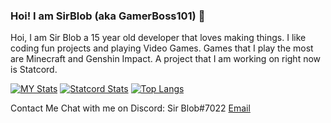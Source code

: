 ### Hoi! I am SirBlob (aka GamerBoss101) 👋

Hoi, I am Sir Blob a 15 year old developer that loves making things. I like coding fun projects and playing Video Games. Games that I play the most are Minecraft and Genshin Impact. A project that I am working on right now is Statcord.

[![MY Stats](https://github-readme-stats.vercel.app/api?username=GamerBoss101&layout=compact&show_icons=true)](https://github.com/GamerBoss101) [![Statcord Stats](https://github-readme-stats.vercel.app/api/pin?username=GamerBoss101&repo=Statcord&show_owner=true)](https://github.com/GamerBoss101/Statcord) [![Top Langs](https://github-readme-stats.vercel.app/api/top-langs/?username=GamerBoss101&layout=compact&show_icons=true)](https://github.com/GamerBoss101)

Contact Me
Chat with me on Discord: Sir Blob#7022
[Email](sirblob0@gmail.com)

<!--
**GamerBoss101/GamerBoss101** is a ✨ _special_ ✨ repository because its `README.md` (this file) appears on your GitHub profile.

[![Top Langs](https://github-readme-stats.vercel.app/api/top-langs/?username=GamerBoss101&layout=compact&show_icons=true)](https://github.com/GamerBoss101)

Here are some ideas to get you started:

- 🔭 I’m currently working on ...
- 🌱 I’m currently learning ...
- 👯 I’m looking to collaborate on ...
- 🤔 I’m looking for help with ...
- 💬 Ask me about ...
- 📫 How to reach me: ...
- 😄 Pronouns: ...
- ⚡ Fun fact: ...
-->
